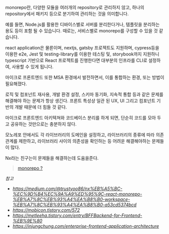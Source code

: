 monorepo란, 다양한 모듈을 여러개의 repository로 관리하지 않고, 하나의 repository에서 패키지 등으로 분기하여 관리하는 것을 의미합니다.

예를 들면, Node.js를 활용한 디바이스별로 서버를 분리한다거나, 템플릿을 분리하는 용도 등이 포함 될 수 있습니다. 때로는, 서비스별로 monorepo를 구성할 수 있을 것 같습니다.

react application은 물론이며, nextjs, gatsby 프로젝트도 지원하며, cypress등을 이용한 e2e, Jest 및 testing-library를 이용한 테스팅 및, storybook까지 지원하니 typescript 기반으로 React 프로젝트를 진행한다면 대부분의 인프라를 CLI로 설정하여, 사용할 수 있게 됩니다. 


마이크로 프론트엔드 또한 MSA 환경에서 발전하면서, 이를 통합하는 환경, 또는 방법이 필요해졌다.

로직 및 컴포넌트 재사용, 개발 환경 설정, 스키마 동기화, 지속적 통합 등과 같은 문제를 해결해야 하는 문제가 항상 생긴다. 프론트 특성상 일관 된 UX, UI 그리고 컴포넌트 기반의 개발 때문에 더 힘들 것 같다.

마이크로 프론트엔드 아키텍쳐와 코드베이스 분리를 하게 되면, 단순히 코드를 모아 두고 공유하는 것만으로는 충분하지 않다. 

모노레포 안에서도 각 라이브러리의 도메인을 설정하고, 라이브러리의 종류에 따라 의존 관계를 제한하고, 라이브러리 사이의 의존성을 확인하는 등 어려운 해결해야하는 문제들이 많다.

Nx라는 친구는이 문제들을 해결하는데 도움을준다.

> [monorepo ?](https://class101.dev/ko/blog/2019/07/12/tony/)


_참고_
- _https://medium.com/@trustyoo86/nx%EB%A5%BC-%EC%9D%B4%EC%9A%A9%ED%95%9C-react-monorepo-%EB%A7%8C%EB%93%A4%EA%B8%B0-workspace-%EB%A7%8C%EB%93%A4%EA%B8%B0-a53cd5374bcd_
- _https://mobicon.tistory.com/572_
- _https://metleeha.tistory.com/entry/BFFBackend-for-Frontend-%EB%9E%80_
- _https://injungchung.com/enterprise-frontend-application-architecture_

